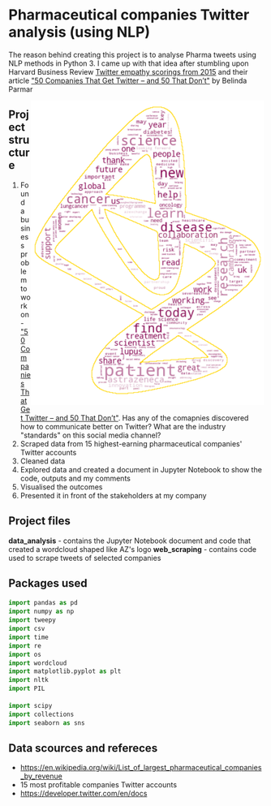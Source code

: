 # Pharmaceutical companies Twitter analysis (using NLP)

The reason behind creating this project is to analyse Pharma tweets using NLP methods in Python 3. I came up with that idea after stumbling upon Harvard Business Review [Twitter empathy scorings from 2015](https://twitter.com/harvardbiz/status/805712993384353792) and their article ["50 Companies That Get Twitter – and 50 That Don’t"](https://hbr.org/2015/04/the-best-and-worst-corporate-tweeters) by
Belinda Parmar

<img align="right" width="460" height="600" src="https://github.com/mbalcerzak/twitter_pharma/blob/master/az_.png">


## Project structure

1. Found a business problem to work on - ["50 Companies That Get Twitter – and 50 That Don’t"](https://hbr.org/2015/04/the-best-and-worst-corporate-tweeters). Has any of the comapnies discovered how to communicate better on Twitter? What are the industry "standards" on this social media channel?
2. Scraped data from 15 highest-earning pharmaceutical companies' Twitter accounts
3. Cleaned data
4. Explored data and created a document in Jupyter Notebook to show the code, outputs and my comments
5. Visualised the outcomes
6. Presented it in front of the stakeholders at my company

## Project files

**data_analysis** - contains the Jupyter Notebook document and code that created a wordcloud shaped like AZ's logo
**web_scraping** - contains code used to scrape tweets of selected companies

## Packages used

```python
import pandas as pd
import numpy as np
import tweepy
import csv
import time
import re
import os
import wordcloud
import matplotlib.pyplot as plt
import nltk
import PIL

import scipy
import collections
import seaborn as sns
```

## Data scources and refereces
- https://en.wikipedia.org/wiki/List_of_largest_pharmaceutical_companies_by_revenue
- 15 most profitable companies Twitter accounts
- https://developer.twitter.com/en/docs
